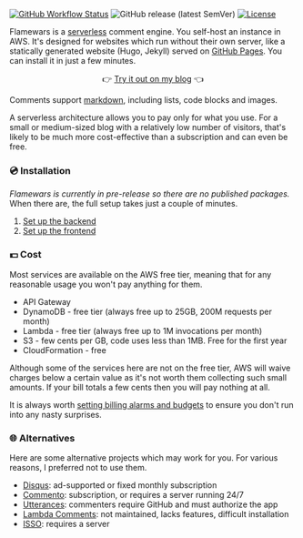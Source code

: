 [![GitHub Workflow Status](https://img.shields.io/github/actions/workflow/status/michaelboyles/flamewars/node.js.yml?branch=develop)](https://github.com/michaelboyles/flamewars/actions) ![GitHub release (latest SemVer)](https://img.shields.io/github/v/release/michaelboyles/flamewars?sort=semver) [![License](https://img.shields.io/github/license/michaelboyles/flamewars)](https://github.com/michaelboyles/flamewars/blob/develop/LICENSE)

Flamewars is a [serverless](https://en.wikipedia.org/wiki/Serverless_computing) comment engine. You self-host an instance in AWS. It's
designed for websites which run without their own server, like a statically generated website (Hugo, Jekyll) served on
[GitHub Pages](https://pages.github.com/). You can install it in just a few minutes.

<p align="center">👉&nbsp;<a href="https://boyl.es/">Try it out on my blog<a> 👈</p>

Comments support [markdown](https://en.wikipedia.org/wiki/Markdown), including lists, code blocks and images.

A serverless architecture allows you to pay only for what you use. For a small or medium-sized blog with a relatively low number of
visitors, that's likely to be much more cost-effective than a subscription and can even be free.

### 💿 Installation

*Flamewars is currently in pre-release so there are no published packages.* When there are, the full setup takes just a couple of minutes.
 
1. [Set up the backend](https://github.com/michaelboyles/flamewars/wiki/AWS-Installation-Instructions)
2. [Set up the frontend](https://github.com/michaelboyles/flamewars/wiki/Client-Setup)

### 💵 Cost

Most services are available on the AWS free tier, meaning that for any reasonable usage you won't pay anything for them.

 - API Gateway
 - DynamoDB - free tier (always free up to 25GB, 200M requests per month)
 - Lambda - free tier (always free up to 1M invocations per month)
 - S3 - few cents per GB, code uses less than 1MB. Free for the first year
 - CloudFormation - free

Although some of the services here are not on the free tier, AWS will waive charges below a certain value as it's not worth them
collecting such small amounts. If your bill totals a few cents then you will pay nothing at all.

It is always worth [setting billing alarms and budgets](https://docs.aws.amazon.com/awsaccountbilling/latest/aboutv2/checklistforunwantedcharges.html)
to ensure you don't run into any nasty surprises.

### 🌐 Alternatives
 
Here are some alternative projects which may work for you. For various reasons, I preferred not to use them.

 - [Disqus](https://disqus.com/): ad-supported or fixed monthly subscription
 - [Commento](https://commento.io/): subscription, or requires a server running 24/7
 - [Utterances](https://github.com/utterance/utterances): commenters require GitHub and must authorize the app
 - [Lambda Comments](https://github.com/jimpick/lambda-comments): not maintained, lacks features, difficult installation
 - [ISSO](https://posativ.org/isso/docs/install/): requires a server

